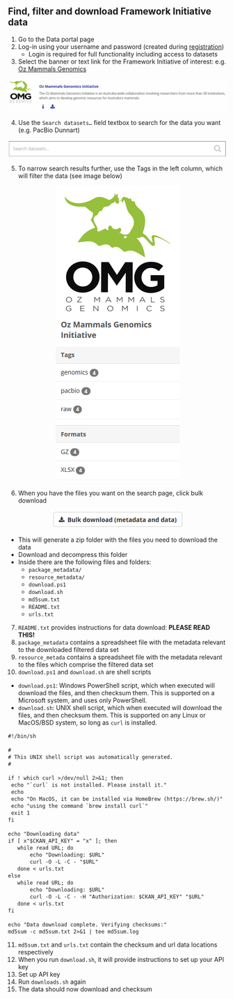## Find, filter and download Framework Initiative data

1. Go to the Data portal page
2. Log-in using your username and password (created during [registration](registration_login.md))
     - Login is required for full functionality including access to datasets
3. Select the banner or text link for the Framework Initiative of interest: e.g. [Oz Mammals Genomics](https://ozmammalsgenomics.com/)

![](/omg_banner.png)

4. Use the `Search datasets…` field  textbox to search for the data you want (e.g. PacBio Dunnart)

<p align="center">
<img src="/omg_search.png">
</p>

5. To narrow search results further, use the Tags in the left column, which will filter the data (see image below)

<p align="center">
<img src="/omg_tags.png">
</p>
     
6. When you have the files you want on the search page, click bulk download

<p align="center">
<img src="/omg_download.png">
</p>
     
   - This will generate a zip folder with the files you need to download the data
   - Download and decompress this folder
   - Inside there are the following files and folders:
       - `package_metadata/`
       - `resource_metadata/`
       - `download.ps1`
       - `download.sh`
       - `md5sum.txt`
       - `README.txt`
       - `urls.txt`

7. `README.txt` provides instructions for data download: **PLEASE READ THIS!**
8. `package_metadata` contains a spreadsheet file with the metadata relevant to the downloaded filtered data set
9. `resource_metada` contains a spreadsheet file with the metadata relevant to the files which comprise the filtered data set
10. `download.ps1` and `download.sh` are shell scripts 
   - `download.ps1`: Windows PowerShell script, which when executed will download the files, and then checksum them. This is supported on a Microsoft system, and uses only PowerShell.
   - `download.sh`: UNIX shell script, which when executed will download the files, and then checksum them. This is supported on any Linux or MacOS/BSD system, so long as `curl` is installed.
 
 ```
 #!/bin/sh

#
# This UNIX shell script was automatically generated.
#

if ! which curl >/dev/null 2>&1; then
  echo "`curl` is not installed. Please install it."
  echo
  echo "On MacOS, it can be installed via HomeBrew (https://brew.sh/)"
  echo "using the command `brew install curl`"
  exit 1
fi

echo "Downloading data"
if [ x"$CKAN_API_KEY" = "x" ]; then
    while read URL; do
        echo "Downloading: $URL"
        curl -O -L -C - "$URL"
    done < urls.txt
else
    while read URL; do
        echo "Downloading: $URL"
        curl -O -L -C - -H "Authorization: $CKAN_API_KEY" "$URL"
    done < urls.txt
fi

echo "Data download complete. Verifying checksums:"
md5sum -c md5sum.txt 2>&1 | tee md5sum.log
```

11. `md5sum.txt` and `urls.txt` contain the checksum and url data locations respectively
12. When you run `download.sh`, it will provide instructions to set up your API key
13. Set up API key
14. Run `downloads.sh` again
15. The data should now download and checksum
